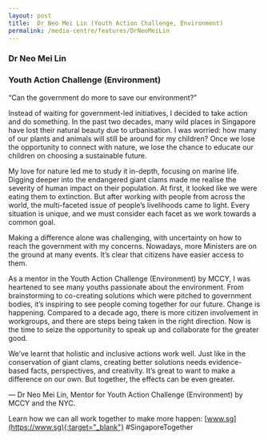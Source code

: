 ```yaml
---
layout: post
title:  Dr Neo Mei Lin (Youth Action Challenge, Environment)
permalink: /media-centre/features/DrNeoMeiLin 
---
```

### Dr Neo Mei Lin 
### Youth Action Challenge (Environment) 
 
“Can the government do more to save our environment?” 
 
Instead of waiting for government-led initiatives, I decided to take action and do something. In the past two decades, many wild places in Singapore have lost their natural beauty due to urbanisation. I was worried: how many of our plants and animals will still be around for my children? Once we lose the opportunity to connect with nature, we lose the chance to educate our children on choosing a sustainable future. 
 
My love for nature led me to study it in-depth, focusing on marine life. Digging deeper into the endangered giant clams made me realise the severity of human impact on their population. At first, it looked like we were eating them to extinction. But after working with people from across the world, the multi-faceted issue of people’s livelihoods came to light. Every situation is unique, and we must consider each facet as we work towards a common goal. 
 
Making a difference alone was challenging, with uncertainty on how to reach the government with my concerns. Nowadays, more Ministers are on the ground at many events. It’s clear that citizens have easier access to them. 
 
As a mentor in the Youth Action Challenge (Environment) by MCCY, I was heartened to see many youths passionate about the environment. From brainstorming to co-creating solutions which were pitched to government bodies, it’s inspiring to see people coming together for our future. Change is happening. Compared to a decade ago, there is more citizen involvement in workgroups, and there are steps being taken in the right direction. Now is the time to seize the opportunity to speak up and collaborate for the greater good. 
 
We’ve learnt that holistic and inclusive actions work well. Just like in the conservation of giant clams, creating better solutions needs evidence-based facts, perspectives, and creativity. It’s great to want to make a difference on our own. But together, the effects can be even greater. 
 
–– Dr Neo Mei Lin, Mentor for Youth Action Challenge (Environment) by MCCY and the NYC. 
 
 Learn how we can all work together to make more happen: [www.sg](https://www.sg){:target="_blank"} #SingaporeTogether
